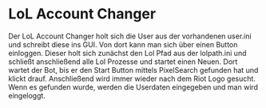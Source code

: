 # LoL Account Changer
Der LoL Account Changer holt sich die User aus der vorhandenen user.ini und schreibt diese ins GUI. Von dort kann man sich über einen Button einloggen. Dieser holt sich zunächst den Lol Pfad aus der lolpath.ini und schließt anschließend alle Lol Prozesse und startet einen Neuen. Dort wartet der Bot, bis er den Start Button mittels PixelSearch gefunden hat und klickt drauf. Anschließend wird immer wieder nach dem Riot Logo gesucht. Wenn es gefunden wurde, werden die Userdaten eingegeben und man wird eingeloggt.
